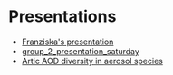 # Presentations

- [Franziska's presentation](https://nordicesmhub.github.io/NEGI-Abisko-2019/topics/group-2/franzihe_intermediate_pres.slides.html#/)
- [group_2_presentation_saturday](https://github.com/NordicESMhub/NEGI-Abisko-2019/raw/master/content/topics/group-2/presentations/group_2_presentation_saturday.pdf)
- [Artic AOD diversity in aerosol species](https://github.com/NordicESMhub/NEGI-Abisko-2019/raw/master/content/topics/group-2/presentations/Artic_AOD_diversity_in_aerosol_species.pdf)


